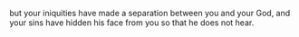 but your iniquities have made a separation between you and your God, and your sins have hidden his face from you so that he does not hear.
